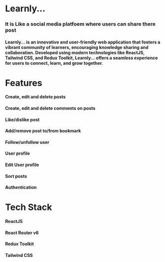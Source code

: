 # Learnly...
### It is Like a social media platfoem where users can share there post 
#### Learnly... is an innovative and user-friendly web application that fosters a vibrant community of learners, encouraging knowledge sharing and collaboration. Developed using modern technologies like ReactJS, Tailwind CSS, and Redux Toolkit, Learnly... offers a seamless experience for users to connect, learn, and grow together.


# Features
#### Create, edit and delete posts
#### Create, edit and delete comments on posts
#### Like/dislike post
#### Add/remove post to/from bookmark
#### Follow/unfollow user
#### User profile
#### Edit User profile
#### Sort posts
#### Authentication


# Tech Stack
#### ReactJS
#### React Router v6
#### Redux Toolkit
#### Tailwind CSS
